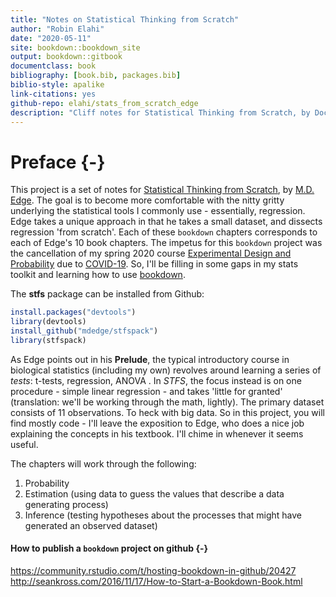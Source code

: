 ```yaml
--- 
title: "Notes on Statistical Thinking from Scratch"
author: "Robin Elahi"
date: "2020-05-11"
site: bookdown::bookdown_site
output: bookdown::gitbook
documentclass: book
bibliography: [book.bib, packages.bib]
biblio-style: apalike
link-citations: yes
github-repo: elahi/stats_from_scratch_edge
description: "Cliff notes for Statistical Thinking from Scratch, by Doc Edge."
---
```


# Preface {-}

This project is a set of notes for [Statistical Thinking from Scratch](https://global.oup.com/academic/product/statistical-thinking-from-scratch-9780198827634?cc=us&lang=en&#), by [M.D. Edge](https://www.doc-edge.net/). The goal is to become more comfortable with the nitty gritty underlying the statistical tools I commonly use - essentially, regression. Edge takes a unique approach in that he takes a small dataset, and dissects regression 'from scratch'. Each of these `bookdown` chapters corresponds to each of Edge's 10 book chapters. The impetus for this `bookdown` project was the cancellation of my spring 2020 course [Experimental Design and Probability](https://elahi.github.io/xdp/) due to [COVID-19](https://healthalerts.stanford.edu/). So, I'll be filling in some gaps in my stats toolkit and learning how to use [bookdown](https://bookdown.org/). 

The **stfs** package can be installed from Github:


```r
install.packages("devtools")
library(devtools) 
install_github("mdedge/stfspack")
library(stfspack)
```




As Edge points out in his **Prelude**, the typical introductory course in biological statistics (including my own) revolves around learning a series of *tests*: t-tests, regression, ANOVA . In *STFS*, the focus instead is on one procedure - simple linear regression - and takes 'little for granted' (translation: we'll be working through the math, lightly). The primary dataset consists of 11 observations. To heck with big data. So in this project, you will find mostly code - I'll leave the exposition to Edge, who does a nice job explaining the concepts in his textbook. I'll chime in whenever it seems useful.

The chapters will work through the following:    
1. Probability  
2. Estimation (using data to guess the values that describe a data generating process)  
3. Inference (testing hypotheses about the processes that might have generated an observed dataset)  

<!-- What is a [data generating process](https://en.wikipedia.org/wiki/Data_generating_process)? This wikipedia entry is not all that helpful, aside from the fact that it highlights the difficulty in defining this term. For now, let's just think of the DGP as a set of rules (e.g., a deterministic equation) plus 'noise' that allows us to describe a set of obervations (i.e., data).  -->

#### How to publish a `bookdown` project on github {-}

https://community.rstudio.com/t/hosting-bookdown-in-github/20427  
http://seankross.com/2016/11/17/How-to-Start-a-Bookdown-Book.html

